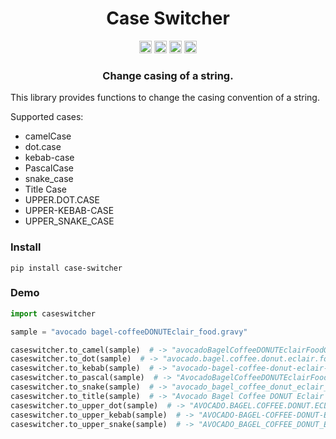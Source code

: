 <div align=center>
<!-- Title: -->
  <h1>Case Switcher</h1>
<!-- Labels: -->
  <!-- First row: -->
  <img src="https://img.shields.io/badge/License-AGPL%20v3-blue.svg"
   height="20"
   alt="License: AGPL v3">
  <img src="https://img.shields.io/badge/code%20style-black-000000.svg"
   height="20"
   alt="Code style: black">
  <img src="https://img.shields.io/pypi/v/case-switcher.svg"
   height="20"
   alt="PyPI version">
  <img src="https://img.shields.io/badge/coverage-100%25-success"
   height="20"
   alt="Code Coverage">
  <h3>Change casing of a string.</h3>
</div>

This library provides functions to change the casing convention of a
string.

Supported cases:
- camelCase
- dot.case
- kebab-case
- PascalCase
- snake_case
- Title Case
- UPPER.DOT.CASE
- UPPER-KEBAB-CASE
- UPPER_SNAKE_CASE

### Install

```shell
pip install case-switcher
```

### Demo

```python
import caseswitcher

sample = "avocado bagel-coffeeDONUTEclair_food.gravy"

caseswitcher.to_camel(sample)  # -> "avocadoBagelCoffeeDONUTEclairFoodGravy"
caseswitcher.to_dot(sample)  # -> "avocado.bagel.coffee.donut.eclair.food.gravy"
caseswitcher.to_kebab(sample)  # -> "avocado-bagel-coffee-donut-eclair-food-gravy"
caseswitcher.to_pascal(sample)  # -> "AvocadoBagelCoffeeDONUTEclairFoodGravy"
caseswitcher.to_snake(sample)  # -> "avocado_bagel_coffee_donut_eclair_food_gravy"
caseswitcher.to_title(sample)  # -> "Avocado Bagel Coffee DONUT Eclair Food Gravy"
caseswitcher.to_upper_dot(sample)  # -> "AVOCADO.BAGEL.COFFEE.DONUT.ECLAIR.FOOD.GRAVY"
caseswitcher.to_upper_kebab(sample)  # -> "AVOCADO-BAGEL-COFFEE-DONUT-ECLAIR-FOOD-GRAVY"
caseswitcher.to_upper_snake(sample)  # -> "AVOCADO_BAGEL_COFFEE_DONUT_ECLAIR_FOOD_GRAVY"
```
